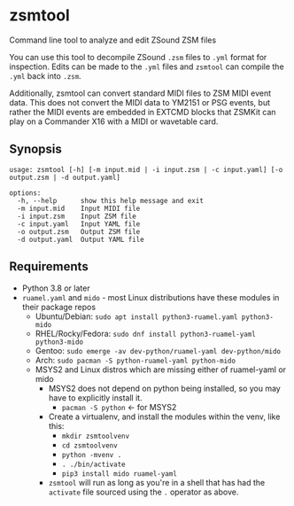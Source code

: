 # zsmtool

Command line tool to analyze and edit ZSound ZSM files

You can use this tool to decompile ZSound `.zsm` files to `.yml` format for inspection.  Edits can be made to the `.yml` files and `zsmtool` can compile the `.yml` back into `.zsm`.

Additionally, zsmtool can convert standard MIDI files to ZSM MIDI event data.  This does not convert the MIDI data to YM2151 or PSG events, but rather the MIDI events are embedded in EXTCMD blocks that ZSMKit can play on a Commander X16 with a MIDI or wavetable card.

## Synopsis

```
usage: zsmtool [-h] [-m input.mid | -i input.zsm | -c input.yaml] [-o output.zsm | -d output.yaml]

options:
  -h, --help      show this help message and exit
  -m input.mid    Input MIDI file
  -i input.zsm    Input ZSM file
  -c input.yaml   Input YAML file
  -o output.zsm   Output ZSM file
  -d output.yaml  Output YAML file
```
## Requirements
* Python 3.8 or later
* `ruamel.yaml` and `mido` - most Linux distributions have these modules in their package repos
    * Ubuntu/Debian: `sudo apt install python3-ruamel.yaml python3-mido`
    * RHEL/Rocky/Fedora: `sudo dnf install python3-ruamel-yaml python3-mido`
    * Gentoo: `sudo emerge -av dev-python/ruamel-yaml dev-python/mido`
    * Arch: `sudo pacman -S python-ruamel-yaml python-mido`
    * MSYS2 and Linux distros which are missing either of ruamel-yaml or mido
      * MSYS2 does not depend on python being installed, so you may have to explicitly install it.
        * `pacman -S python` &lt;- for MSYS2
      * Create a virtualenv, and install the modules within the venv, like this:
        * `mkdir zsmtoolvenv`
        * `cd zsmtoolvenv`
        * `python -mvenv .`
        * `. ./bin/activate`
        * `pip3 install mido ruamel-yaml`
      * `zsmtool` will run as long as you're in a shell that has had the `activate` file sourced using the `.` operator as above.

